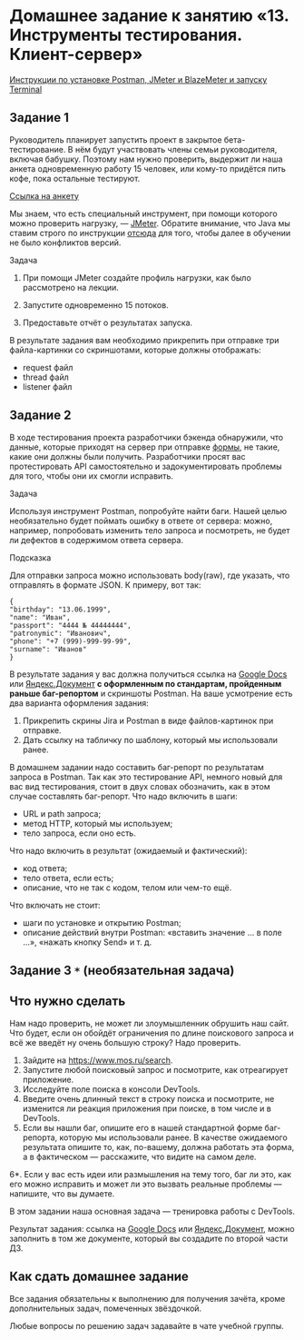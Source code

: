 # Домашнее задание к занятию «13. Инструменты тестирования. Клиент-сервер»

[Инструкции по установке Postman, JMeter и BlazeMeter и запуску Terminal](https://github.com/netology-code/iqa-homeworks/blob/iqa-12/Instruction.md)

## Задание 1    

Руководитель планирует запустить проект в закрытое бета-тестирование. В нём будут участвовать члены семьи руководителя, включая бабушку. Поэтому нам нужно проверить, выдержит ли наша анкета одновременную работу 15 человек, или кому-то придётся пить кофе, пока остальные тестируют. 

[Ссылка на анкету](http://zayavka-na-kartu-3.sdew.ru/) 

Мы знаем, что есть специальный инструмент, при помощи которого можно проверить нагрузку, — [JMeter](https://jmeter.apache.org/).
Обратите внимание, что Java мы ставим строго по инструкции [отсюда](https://github.com/netology-code/javaqa-homeworks/blob/master/intro/openjdk11-manual.md) для того, чтобы далее в обучении не было конфликтов версий.

Задача
1. При помощи JMeter создайте профиль нагрузки, как было рассмотрено на лекции.

2. Запустите одновременно 15 потоков.

3. Предоставьте отчёт о результатах запуска. 

В результате задания вам необходимо прикрепить при отправке три файла-картинки со скриншотами, которые должны отображать:
* request файл
* thread файл
* listener файл


## Задание 2 

В ходе тестирования проекта разработчики бэкенда обнаружили, что данные, которые приходят на сервер при отправке [формы](http://zayavka-na-kartu-3.sdew.ru/), не такие, какие они должны были получить. Разработчики просят вас протестировать API самостоятельно и задокументировать проблемы для того, чтобы они их смогли исправить.

Задача

Используя инструмент Postman, попробуйте найти баги. Нашей целью необязательно будет поймать ошибку в ответе от сервера: можно, например, попробовать изменить тело запроса и посмотреть, не будет ли дефектов в содержимом ответа сервера.

Подсказка

Для отправки запроса можно использовать body(raw), где указать, что отправлять в формате JSON.
К примеру, вот так: 

```
{
"birthday": "13.06.1999",
"name": "Иван",
"passport": "4444 № 44444444",
"patronymic": "Иванович",
"phone": "+7 (999)-999-99-99",
"surname": "Иванов"
}
```

В результате задания у вас должна получиться ссылка на [Google Docs](https://docs.google.com/document) или [Яндекс.Документ](https://docs.yandex.ru/) **с оформленным по стандартам, пройденным раньше баг-репортом** и скриншоты Postman.
На ваше усмотрение есть два варианта оформления задания:
1. Прикрепить скрины Jira и Postman в виде файлов-картинок при отправке.
2. Дать ссылку на табличку по шаблону, который мы использовали ранее.

В домашнем задании надо составить баг-репорт по результатам запроса в Postman. Так как это тестирование API, немного новый для вас вид тестирования, стоит в двух словах обозначить, как в этом случае составлять баг-репорт.
Что надо включить в шаги:
- URL и path запроса;
- метод HTTP, который мы используем;
- тело запроса, если оно есть.

Что надо включить в результат (ожидаемый и фактический):
- код ответа;
- тело ответа, если есть;
- описание, что не так с кодом, телом или чем-то ещё.

Что включать не стоит:
- шаги по установке и открытию Postman;
- описание действий внутри Postman: «вставить значение ... в поле ...», «нажать кнопку Send» и т. д.

## Задание 3 `*` (необязательная задача)

## Что нужно сделать
Нам надо проверить, не может ли злоумышленник обрушить наш сайт. Что будет, если он обойдёт ограничения по длине поискового запроса и всё же введёт ну очень большую строку? Надо проверить.

1. Зайдите на https://www.mos.ru/search.
2. Запустите любой поисковый запрос и посмотрите, как отреагирует приложение.
3. Исследуйте поле поиска в консоли DevTools.
4. Введите очень длинный текст в строку поиска и посмотрите, не изменится ли реакция приложения при поиске, в том числе и в DevTools.
5. Если вы нашли баг, опишите его в нашей стандартной форме баг-репорта, которую мы использовали ранее. В качестве ожидаемого результата опишите то, как, по-вашему, должна работать эта форма, а в фактическом — расскажите, что видите на самом деле. 

6*. Если у вас есть идеи или размышления на тему того, баг ли это, как его можно исправить и может ли это вызвать реальные проблемы — напишите, что вы думаете. 

В этом задании наша основная задача — тренировка работы с DevTools.

Результат задания: ссылка на [Google Docs](https://docs.google.com/document) или [Яндекс.Документ](https://docs.yandex.ru/), можно заполнить в том же документе, который вы создадите по второй части ДЗ.



## Как сдать домашнее задание

Все задания обязательны к выполнению для получения зачёта, кроме дополнительных задач, помеченных звёздочкой. 

Любые вопросы по решению задач задавайте в чате учебной группы.

